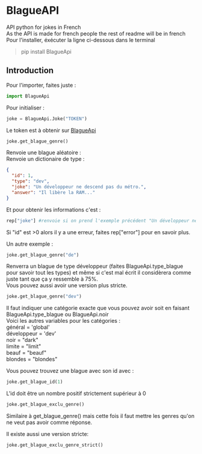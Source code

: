 # BlagueAPI  
API python for jokes in French  
As the API is made for french people the rest of readme will be in french  
Pour l'installer, éxécuter la ligne ci-dessous dans le terminal  
> pip install BlagueApi  

Introduction  
---------------
Pour l'importer, faites juste :  
```py
import BlagueApi
```  
Pour initialiser :  
```py
joke = BlagueApi.Joke("TOKEN")
```
Le token est à obtenir sur [BlagueApi](https://www.blagues-api.fr/)  

```py
joke.get_blague_genre()
```
Renvoie une blague aléatoire :  
Renvoie un dictionaire de type :  
```json
{
  "id": 1,
  "type": "dev",
  "joke": "Un développeur ne descend pas du métro.",
  "answer": "Il libère la RAM..."
}
```  
Et pour obtenir les informations c'est :  
```py
rep["joke"] #renvoie si on prend l'exemple précédent "Un développeur ne descend pas du métro."
```  
Si "id" est >0 alors il y a une erreur, faites rep["error"] pour en savoir plus.  

Un autre exemple :  
```py
joke.get_blague_genre("de")
```
Renverra un blague de type développeur (faites BlagueApi.type_blague pour savoir tout les types) et même si c'est mal écrit il considèrera comme juste tant que ça y ressemble à 75%.  
Vous pouvez aussi avoir une version plus stricte.  
```py
joke.get_blague_genre("dev")
```  
Il faut indiquer une catégorie exacte que vous pouvez avoir soit en faisant BlagueApi.type_blague ou BlagueApi.noir  
Voici les autres variables pour les catégories :  
général = 'global'  
développeur = 'dev'  
noir = "dark"  
limite = "limit"  
beauf = "beauf"  
blondes = "blondes"  

Vous pouvez trouvez une blague avec son id avec :  
```py
joke.get_blague_id(1)
```
L'id doit être un nombre positif strictement supérieur à 0  
```py
joke.get_blague_exclu_genre()
```
Similaire à get_blague_genre() mais cette fois il faut mettre les genres qu'on ne veut pas avoir comme réponse.  

Il existe aussi une version stricte:  
```py
joke.get_blague_exclu_genre_strict()
```
